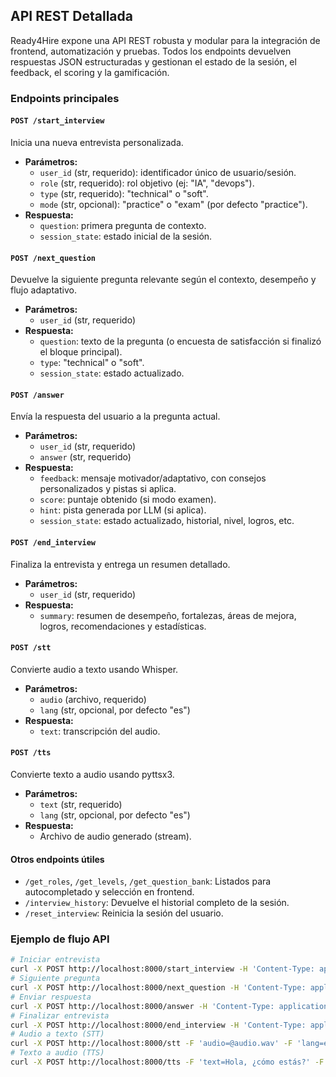 ## API REST Detallada

Ready4Hire expone una API REST robusta y modular para la integración de frontend, automatización y pruebas. Todos los endpoints devuelven respuestas JSON estructuradas y gestionan el estado de la sesión, el feedback, el scoring y la gamificación.

### Endpoints principales

#### `POST /start_interview`
Inicia una nueva entrevista personalizada.
- **Parámetros:**
   - `user_id` (str, requerido): identificador único de usuario/sesión.
   - `role` (str, requerido): rol objetivo (ej: "IA", "devops").
   - `type` (str, requerido): "technical" o "soft".
   - `mode` (str, opcional): "practice" o "exam" (por defecto "practice").
- **Respuesta:**
   - `question`: primera pregunta de contexto.
   - `session_state`: estado inicial de la sesión.

#### `POST /next_question`
Devuelve la siguiente pregunta relevante según el contexto, desempeño y flujo adaptativo.
- **Parámetros:**
   - `user_id` (str, requerido)
- **Respuesta:**
   - `question`: texto de la pregunta (o encuesta de satisfacción si finalizó el bloque principal).
   - `type`: "technical" o "soft".
   - `session_state`: estado actualizado.

#### `POST /answer`
Envía la respuesta del usuario a la pregunta actual.
- **Parámetros:**
   - `user_id` (str, requerido)
   - `answer` (str, requerido)
- **Respuesta:**
   - `feedback`: mensaje motivador/adaptativo, con consejos personalizados y pistas si aplica.
   - `score`: puntaje obtenido (si modo examen).
   - `hint`: pista generada por LLM (si aplica).
   - `session_state`: estado actualizado, historial, nivel, logros, etc.

#### `POST /end_interview`
Finaliza la entrevista y entrega un resumen detallado.
- **Parámetros:**
   - `user_id` (str, requerido)
- **Respuesta:**
   - `summary`: resumen de desempeño, fortalezas, áreas de mejora, logros, recomendaciones y estadísticas.

#### `POST /stt`
Convierte audio a texto usando Whisper.
- **Parámetros:**
   - `audio` (archivo, requerido)
   - `lang` (str, opcional, por defecto "es")
- **Respuesta:**
   - `text`: transcripción del audio.

#### `POST /tts`
Convierte texto a audio usando pyttsx3.
- **Parámetros:**
   - `text` (str, requerido)
   - `lang` (str, opcional, por defecto "es")
- **Respuesta:**
   - Archivo de audio generado (stream).

#### Otros endpoints útiles
- `/get_roles`, `/get_levels`, `/get_question_bank`: Listados para autocompletado y selección en frontend.
- `/interview_history`: Devuelve el historial completo de la sesión.
- `/reset_interview`: Reinicia la sesión del usuario.

### Ejemplo de flujo API

```bash
# Iniciar entrevista
curl -X POST http://localhost:8000/start_interview -H 'Content-Type: application/json' -d '{"user_id": "test1", "role": "ia", "type": "technical", "mode": "practice"}'
# Siguiente pregunta
curl -X POST http://localhost:8000/next_question -H 'Content-Type: application/json' -d '{"user_id": "test1"}'
# Enviar respuesta
curl -X POST http://localhost:8000/answer -H 'Content-Type: application/json' -d '{"user_id": "test1", "answer": "mi respuesta"}'
# Finalizar entrevista
curl -X POST http://localhost:8000/end_interview -H 'Content-Type: application/json' -d '{"user_id": "test1"}'
# Audio a texto (STT)
curl -X POST http://localhost:8000/stt -F 'audio=@audio.wav' -F 'lang=es'
# Texto a audio (TTS)
curl -X POST http://localhost:8000/tts -F 'text=Hola, ¿cómo estás?' -F 'lang=es' --output tts.wav
```
